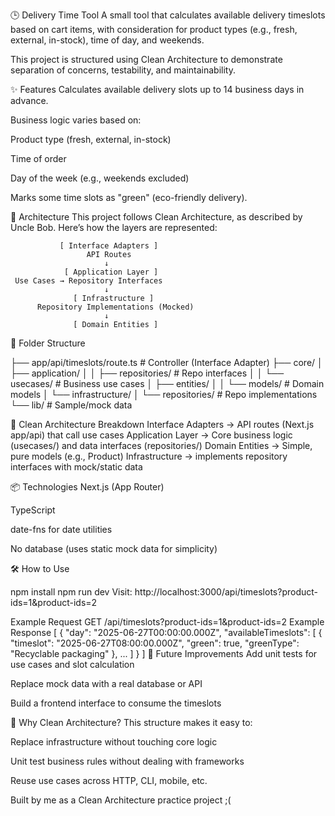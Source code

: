 🕒 Delivery Time Tool
A small tool that calculates available delivery timeslots based on cart items, with consideration for product types (e.g., fresh, external, in-stock), time of day, and weekends.

This project is structured using Clean Architecture to demonstrate separation of concerns, testability, and maintainability.

✨ Features
Calculates available delivery slots up to 14 business days in advance.

Business logic varies based on:

Product type (fresh, external, in-stock)

Time of order

Day of the week (e.g., weekends excluded)

Marks some time slots as "green" (eco-friendly delivery).

🧱 Architecture
This project follows Clean Architecture, as described by Uncle Bob. Here’s how the layers are represented:

               [ Interface Adapters ]
                     API Routes
                         ↓
                [ Application Layer ]
     Use Cases → Repository Interfaces
                         ↓
                  [ Infrastructure ]
          Repository Implementations (Mocked)
                         ↓
                  [ Domain Entities ]


📁 Folder Structure

├── app/api/timeslots/route.ts         # Controller (Interface Adapter)
├── core/
│   ├── application/
│   │   ├── repositories/              # Repo interfaces
│   │   └── usecases/                  # Business use cases
│   ├── entities/
│   │   └── models/                    # Domain models
│   └── infrastructure/
│       └── repositories/              # Repo implementations
└── lib/                               # Sample/mock data

🧠 Clean Architecture Breakdown
Interface Adapters ->	API routes (Next.js app/api) that call use cases
Application Layer	-> Core business logic (usecases/) and data interfaces (repositories/)
Domain Entities	-> Simple, pure models (e.g., Product)
Infrastructure	-> implements repository interfaces with mock/static data

📦 Technologies
Next.js (App Router)

TypeScript

date-fns for date utilities

No database (uses static mock data for simplicity)

🛠️ How to Use

npm install
npm run dev
Visit: http://localhost:3000/api/timeslots?product-ids=1&product-ids=2

Example Request
GET /api/timeslots?product-ids=1&product-ids=2
Example Response
[
  {
    "day": "2025-06-27T00:00:00.000Z",
    "availableTimeslots": [
      {
        "timeslot": "2025-06-27T08:00:00.000Z",
        "green": true,
        "greenType": "Recyclable packaging"
      },
      ...
    ]
  }
]
🧪 Future Improvements
Add unit tests for use cases and slot calculation

Replace mock data with a real database or API

Build a frontend interface to consume the timeslots

🧠 Why Clean Architecture?
This structure makes it easy to:

Replace infrastructure without touching core logic

Unit test business rules without dealing with frameworks

Reuse use cases across HTTP, CLI, mobile, etc.

Built by me as a Clean Architecture practice project ;(

